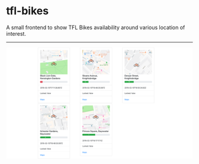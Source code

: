 # tfl-bikes

A small frontend to show TFL Bikes availability around various location of interest.


---


![TFL Bikes](docs/tfl-screenshot.png)
